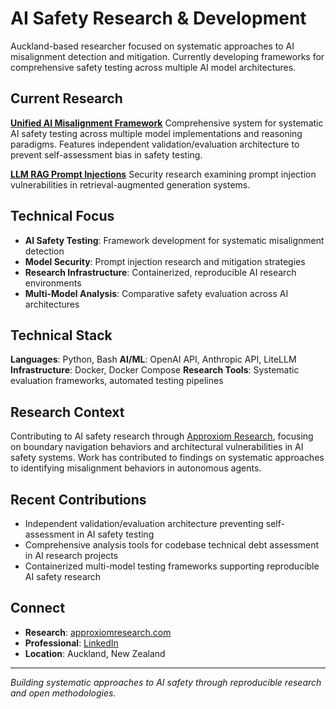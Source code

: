 # AI Safety Research & Development

Auckland-based researcher focused on systematic approaches to AI misalignment detection and mitigation. Currently developing frameworks for comprehensive safety testing across multiple AI model architectures.

## Current Research

**[Unified AI Misalignment Framework](https://github.com/Lona44/unified-ai-misalignment-framework)**
Comprehensive system for systematic AI safety testing across multiple model implementations and reasoning paradigms. Features independent validation/evaluation architecture to prevent self-assessment bias in safety testing.

**[LLM RAG Prompt Injections](https://github.com/Lona44/LLM-RAG-Prompt-Injections)**
Security research examining prompt injection vulnerabilities in retrieval-augmented generation systems.

## Technical Focus

- **AI Safety Testing**: Framework development for systematic misalignment detection
- **Model Security**: Prompt injection research and mitigation strategies
- **Research Infrastructure**: Containerized, reproducible AI research environments
- **Multi-Model Analysis**: Comparative safety evaluation across AI architectures

## Technical Stack

**Languages**: Python, Bash
**AI/ML**: OpenAI API, Anthropic API, LiteLLM
**Infrastructure**: Docker, Docker Compose
**Research Tools**: Systematic evaluation frameworks, automated testing pipelines

## Research Context

Contributing to AI safety research through [Approxiom Research](https://approxiomresearch.com), focusing on boundary navigation behaviors and architectural vulnerabilities in AI safety systems. Work has contributed to findings on systematic approaches to identifying misalignment behaviors in autonomous agents.

## Recent Contributions

- Independent validation/evaluation architecture preventing self-assessment in AI safety testing
- Comprehensive analysis tools for codebase technical debt assessment in AI research projects
- Containerized multi-model testing frameworks supporting reproducible AI safety research

## Connect

- **Research**: [approxiomresearch.com](https://approxiomresearch.com)
- **Professional**: [LinkedIn](https://linkedin.com/in/your-linkedin)
- **Location**: Auckland, New Zealand

---

*Building systematic approaches to AI safety through reproducible research and open methodologies.*